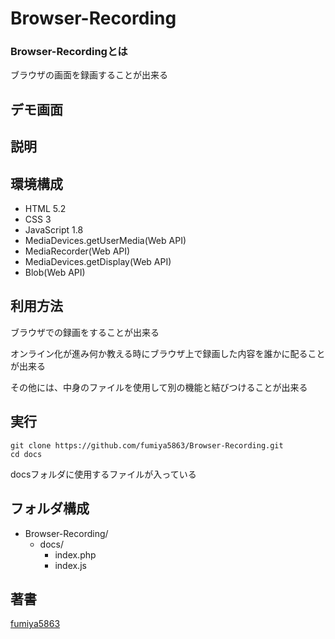 # Browser-Recording
### Browser-Recordingとは

ブラウザの画面を録画することが出来る

## デモ画面

## 説明

## 環境構成
- HTML 5.2
- CSS 3
- JavaScript 1.8
- MediaDevices.getUserMedia(Web API)
- MediaRecorder(Web API)
- MediaDevices.getDisplay(Web API)
- Blob(Web API)

## 利用方法
ブラウザでの録画をすることが出来る

オンライン化が進み何か教える時にブラウザ上で録画した内容を誰かに配ることが出来る

その他には、中身のファイルを使用して別の機能と結びつけることが出来る

## 実行
```
git clone https://github.com/fumiya5863/Browser-Recording.git
cd docs
```
docsフォルダに使用するファイルが入っている

## フォルダ構成
- Browser-Recording/
  - docs/
    - index.php
    - index.js

## 著書
[fumiya5863](https://github.com/fumiya5863)
